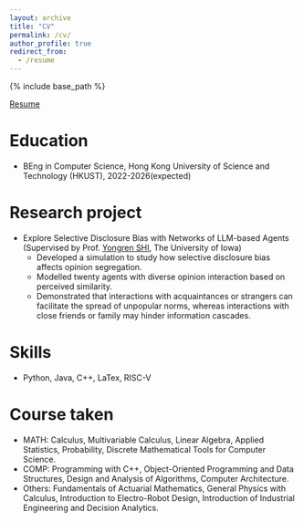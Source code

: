 ```yaml
---
layout: archive
title: "CV"
permalink: /cv/
author_profile: true
redirect_from:
  - /resume
---
```


{% include base_path %}

[Resume](/files/Yuxin_Li_CV_24F.pdf)

Education
======
* BEng in Computer Science, Hong Kong University of Science and Technology (HKUST),  2022-2026(expected)

Research project
======
* Explore Selective Disclosure Bias with Networks of LLM-based Agents (Supervised by Prof. [Yongren SHI](https://sociology.uiowa.edu/people/yongren-shi), The University of Iowa)
  * Developed a simulation to study how selective disclosure bias affects opinion segregation.
  * Modelled twenty agents with diverse opinion interaction based on perceived similarity.
  * Demonstrated that interactions with acquaintances or strangers can facilitate the spread of unpopular norms, whereas interactions with close 
friends or family may hinder information cascades.

Skills
======
* Python, Java, C++, LaTex, RISC-V

Course taken
======
* MATH: Calculus, Multivariable Calculus, Linear Algebra, Applied Statistics, Probability, Discrete Mathematical Tools for Computer Science.
* COMP: Programming with C++, Object-Oriented Programming and Data Structures, Design and Analysis of Algorithms, Computer Architecture.
* Others: Fundamentals of Actuarial Mathematics, General Physics with Calculus, Introduction to Electro-Robot Design, Introduction of Industrial Engineering and Decision Analytics.

